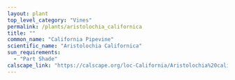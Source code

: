 ```yaml
---
layout: plant                                                              
top_level_category: "Vines"
permalink: /plants/aristolochia_californica
title: ""
common_name: "California Pipevine"
scientific_name: "Aristolochia Californica"
sun_requirements:
  - "Part Shade"
calscape_link: "https://calscape.org/loc-California/Aristolochia%20californica(%20)"
---
```


